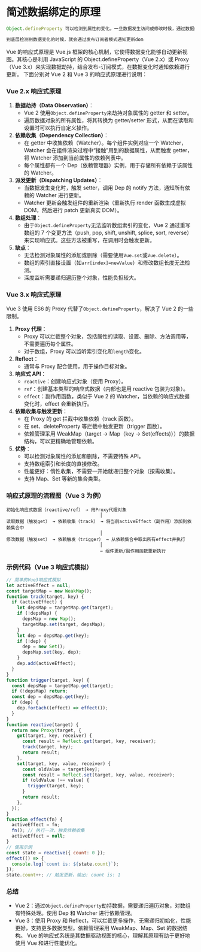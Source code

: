 # 简述数据绑定的原理

```js
Object.defineProperty 可以检测到属性的变化。一旦数据发生访问或修改时候，通过数据劫持，我们就可以检测到，

到底层检测到数据变化的时候，就会通过发布订阅者模式通知更新dom
```

Vue 的响应式原理是 Vue.js 框架的核心机制，它使得数据变化能够自动更新视图。其核心是利用 JavaScript 的 Object.defineProperty（Vue 2.x）或 Proxy（Vue 3.x）来实现数据劫持，结合发布-订阅模式，在数据变化时通知依赖进行更新。
下面分别对 Vue 2 和 Vue 3 的响应式原理进行说明：

### Vue 2.x 响应式原理

1. **数据劫持（Data Observation）**：
   - Vue 2 使用`Object.defineProperty`来劫持对象属性的 getter 和 setter。
   - 遍历数据对象的所有属性，将其转换为 getter/setter 形式，从而在读取和设置时可以执行自定义操作。
2. **依赖收集（Dependency Collection）**：
   - 在 getter 中收集依赖（Watcher）。每个组件实例对应一个 Watcher，Watcher 会在组件渲染过程中“接触”用到的数据属性，从而触发 getter，将 Watcher 添加到当前属性的依赖列表中。
   - 每个属性都有一个 Dep（依赖管理器）实例，用于存储所有依赖于该属性的 Watcher。
3. **派发更新（Dispatching Updates）**：
   - 当数据发生变化时，触发 setter，调用 Dep 的 notify 方法，通知所有依赖的 Watcher 进行更新。
   - Watcher 更新会触发组件的重新渲染（重新执行 render 函数生成虚拟 DOM，然后进行 patch 更新真实 DOM）。
4. **数组处理**：
   - 由于`Object.defineProperty`无法监听数组索引的变化，Vue 2 通过重写数组的 7 个变更方法（push, pop, shift, unshift, splice, sort, reverse）来实现响应式。这些方法被重写，在调用时会触发更新。
5. **缺点**：
   - 无法检测对象属性的添加或删除（需要使用`Vue.set`或`Vue.delete`）。
   - 数组的索引直接设置（如`arr[index]=newValue`）和修改数组长度无法检测。
   - 深度监听需要递归遍历整个对象，性能负担较大。

### Vue 3.x 响应式原理

Vue 3 使用 ES6 的 Proxy 代替了`Object.defineProperty`，解决了 Vue 2 的一些限制。

1. **Proxy 代理**：
   - Proxy 可以拦截整个对象，包括属性的读取、设置、删除、方法调用等，不需要遍历每个属性。
   - 对于数组，Proxy 可以监听索引变化和`length`变化。
2. **Reflect**：
   - 通常与 Proxy 配合使用，用于操作目标对象。
3. **响应式 API**：
   - `reactive`：创建响应式对象（使用 Proxy）。
   - `ref`：创建基本类型的响应式数据（内部也是用 reactive 包装为对象）。
   - `effect`：副作用函数，类似于 Vue 2 的 Watcher，当依赖的响应式数据变化时，effect 会重新执行。
4. **依赖收集与触发更新**：
   - 在 Proxy 的 get 拦截中收集依赖（track 函数）。
   - 在 set、deleteProperty 等拦截中触发更新（trigger 函数）。
   - 依赖管理采用 WeakMap（target -> Map（key -> Set(effects)））的数据结构，可以更精确地管理依赖。
5. **优势**：
   - 可以检测对象属性的添加和删除，不需要特殊 API。
   - 支持数组索引和长度的直接修改。
   - 性能更好：惰性收集，不需要一开始就递归整个对象（按需收集）。
   - 支持 Map、Set 等新的集合类型。

### 响应式原理的流程图（Vue 3 为例）

```
初始化响应式数据（reactive/ref） → 用Proxy代理对象
                                   │
读取数据（触发get） → 依赖收集（track） → 将当前activeEffect（副作用）添加到依赖集合中
                                   │
修改数据（触发set） → 依赖触发（trigger） → 从依赖集合中取出所有effect并执行
                                   │
                                   → 组件更新/副作用函数重新执行
```

### 示例代码（Vue 3 响应式模拟）

```javascript
// 简单的Vue3响应式模拟
let activeEffect = null;
const targetMap = new WeakMap();
function track(target, key) {
  if (activeEffect) {
    let depsMap = targetMap.get(target);
    if (!depsMap) {
      depsMap = new Map();
      targetMap.set(target, depsMap);
    }
    let dep = depsMap.get(key);
    if (!dep) {
      dep = new Set();
      depsMap.set(key, dep);
    }
    dep.add(activeEffect);
  }
}
function trigger(target, key) {
  const depsMap = targetMap.get(target);
  if (!depsMap) return;
  const dep = depsMap.get(key);
  if (dep) {
    dep.forEach((effect) => effect());
  }
}
function reactive(target) {
  return new Proxy(target, {
    get(target, key, receiver) {
      const result = Reflect.get(target, key, receiver);
      track(target, key);
      return result;
    },
    set(target, key, value, receiver) {
      const oldValue = target[key];
      const result = Reflect.set(target, key, value, receiver);
      if (oldValue !== value) {
        trigger(target, key);
      }
      return result;
    },
  });
}
function effect(fn) {
  activeEffect = fn;
  fn(); // 执行一次，触发依赖收集
  activeEffect = null;
}
// 使用示例
const state = reactive({ count: 0 });
effect(() => {
  console.log(`count is: ${state.count}`);
});
state.count++; // 触发更新，输出: count is: 1
```

### 总结

- Vue 2：通过`Object.defineProperty`劫持数据，需要递归遍历对象，对数组有特殊处理。使用 Dep 和 Watcher 进行依赖管理。
- Vue 3：使用 Proxy 和 Reflect，可以拦截更多操作，无需递归初始化，性能更好，支持更多数据类型。依赖管理采用 WeakMap、Map、Set 的数据结构。
  Vue 的响应式系统是其数据驱动视图的核心，理解其原理有助于更好地使用 Vue 和进行性能优化。
